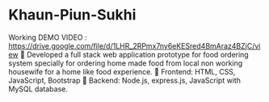 # Khaun-Piun-Sukhi
Working DEMO VIDEO : https://drive.google.com/file/d/1LHR_2RPmx7ny6eKESred4BmAraz4BZjC/view
	Developed a full stack web application prototype for food ordering system specially for ordering home made food from local non working housewife for a home like food experience. 
	Frontend: HTML, CSS, JavaScript, Bootstrap
	Backend: Node.js, express.js, JavaScript with MySQL database.

